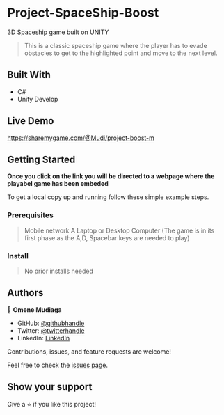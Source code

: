 # Project-SpaceShip-Boost
3D Spaceship game built on UNITY
> This is a classic spaceship game where the player has to evade obstacles to get to the highlighted point and move to the next level.

## Built With

- C#
- Unity Develop

## Live Demo 

https://sharemygame.com/@Mudi/project-boost-m


## Getting Started

**Once you click on the link you will be directed to a webpage where the playabel game has been embeded**


To get a local copy up and running follow these simple example steps.

### Prerequisites
> Mobile network
> A Laptop or Desktop Computer (The game is in its first phase as the A,D, Spacebar keys are needed to play)

### Install
> No prior installs needed 

## Authors

👤 **Omene Mudiaga**

- GitHub: [@githubhandle](https://github.com/Mudigram)
- Twitter: [@twitterhandle](https://twitter.com/TheMudiaga)
- LinkedIn: [LinkedIn](https://www.linkedin.com/in/mudiaga-omene-7727271b2/)

Contributions, issues, and feature requests are welcome!

Feel free to check the [issues page](../../issues/).

## Show your support

Give a ⭐️ if you like this project!
